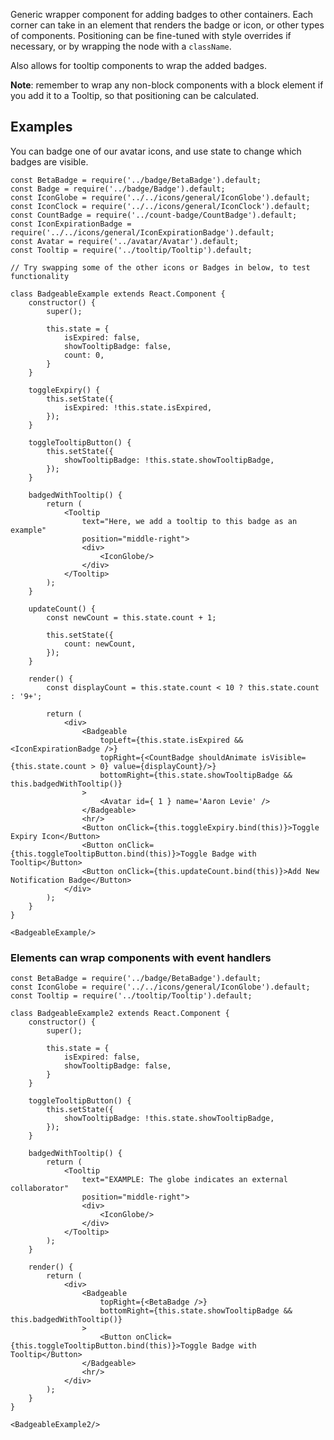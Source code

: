 Generic wrapper component for adding badges to other containers. Each corner can take in an element that
renders the badge or icon, or other types of components. Positioning can be fine-tuned with style overrides
if necessary, or by wrapping the node with a `className`.

Also allows for tooltip components to wrap the added badges.

**Note**: remember to wrap any non-block components with a block element if you add it to a Tooltip, so that positioning can be calculated.

## Examples

You can badge one of our avatar icons, and use state to change which badges are visible.

```
const BetaBadge = require('../badge/BetaBadge').default;
const Badge = require('../badge/Badge').default;
const IconGlobe = require('../../icons/general/IconGlobe').default;
const IconClock = require('../../icons/general/IconClock').default;
const CountBadge = require('../count-badge/CountBadge').default;
const IconExpirationBadge = require('../../icons/general/IconExpirationBadge').default;
const Avatar = require('../avatar/Avatar').default;
const Tooltip = require('../tooltip/Tooltip').default;

// Try swapping some of the other icons or Badges in below, to test functionality

class BadgeableExample extends React.Component {
    constructor() {
        super();

        this.state = {
            isExpired: false,
            showTooltipBadge: false,
            count: 0,
        }
    }

    toggleExpiry() {
        this.setState({
            isExpired: !this.state.isExpired,
        });
    }

    toggleTooltipButton() {
        this.setState({
            showTooltipBadge: !this.state.showTooltipBadge,
        });
    }

    badgedWithTooltip() {
        return (
            <Tooltip
                text="Here, we add a tooltip to this badge as an example"
                position="middle-right">
                <div>
                    <IconGlobe/>
                </div>
            </Tooltip>
        );
    }

    updateCount() {
        const newCount = this.state.count + 1;

        this.setState({
            count: newCount,
        });
    }

    render() {
        const displayCount = this.state.count < 10 ? this.state.count : '9+';

        return (
            <div>
                <Badgeable
                    topLeft={this.state.isExpired && <IconExpirationBadge />}
                    topRight={<CountBadge shouldAnimate isVisible={this.state.count > 0} value={displayCount}/>}
                    bottomRight={this.state.showTooltipBadge && this.badgedWithTooltip()}
                >
                    <Avatar id={ 1 } name='Aaron Levie' />
                </Badgeable>
                <hr/>
                <Button onClick={this.toggleExpiry.bind(this)}>Toggle Expiry Icon</Button>
                <Button onClick={this.toggleTooltipButton.bind(this)}>Toggle Badge with Tooltip</Button>
                <Button onClick={this.updateCount.bind(this)}>Add New Notification Badge</Button>
            </div>
        );
    }
}

<BadgeableExample/>
```

### Elements can wrap components with event handlers

```
const BetaBadge = require('../badge/BetaBadge').default;
const IconGlobe = require('../../icons/general/IconGlobe').default;
const Tooltip = require('../tooltip/Tooltip').default;

class BadgeableExample2 extends React.Component {
    constructor() {
        super();

        this.state = {
            isExpired: false,
            showTooltipBadge: false,
        }
    }

    toggleTooltipButton() {
        this.setState({
            showTooltipBadge: !this.state.showTooltipBadge,
        });
    }

    badgedWithTooltip() {
        return (
            <Tooltip
                text="EXAMPLE: The globe indicates an external collaborator"
                position="middle-right">
                <div>
                    <IconGlobe/>
                </div>
            </Tooltip>
        );
    }

    render() {
        return (
            <div>
                <Badgeable
                    topRight={<BetaBadge />}
                    bottomRight={this.state.showTooltipBadge && this.badgedWithTooltip()}
                >
                    <Button onClick={this.toggleTooltipButton.bind(this)}>Toggle Badge with Tooltip</Button>
                </Badgeable>
                <hr/>
            </div>
        );
    }
}

<BadgeableExample2/>
```


